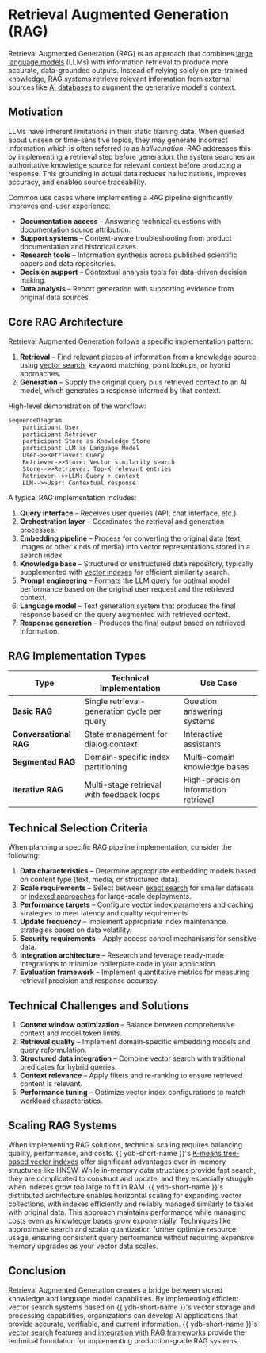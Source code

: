 # Retrieval Augmented Generation (RAG)

Retrieval Augmented Generation (RAG) is an approach that combines [large language models](https://en.wikipedia.org/wiki/Large_language_model) (LLMs) with information retrieval to produce more accurate, data-grounded outputs. Instead of relying solely on pre-trained knowledge, RAG systems retrieve relevant information from external sources like [AI databases](ai-database.md) to augment the generative model's context.

## Motivation

LLMs have inherent limitations in their static training data. When queried about unseen or time-sensitive topics, they may generate incorrect information which is often referred to as *hallucination*. RAG addresses this by implementing a retrieval step before generation: the system searches an authoritative knowledge source for relevant context before producing a response. This grounding in actual data reduces hallucinations, improves accuracy, and enables source traceability.

Common use cases where implementing a RAG pipeline significantly improves end-user experience:

- **Documentation access** – Answering technical questions with documentation source attribution.
- **Support systems** – Context-aware troubleshooting from product documentation and historical cases.
- **Research tools** – Information synthesis across published scientific papers and data repositories.
- **Decision support** – Contextual analysis tools for data-driven decision making.
- **Data analysis** – Report generation with supporting evidence from original data sources.

## Core RAG Architecture

Retrieval Augmented Generation follows a specific implementation pattern:

1. **Retrieval** – Find relevant pieces of information from a knowledge source using [vector search](vector_search.md), keyword matching, point lookups, or hybrid approaches.
2. **Generation** – Supply the original query plus retrieved context to an AI model, which generates a response informed by that context.

High-level demonstration of the workflow:

```mermaid
sequenceDiagram
    participant User
    participant Retriever
    participant Store as Knowledge Store
    participant LLM as Language Model
    User->>Retriever: Query
    Retriever->>Store: Vector similarity search
    Store-->>Retriever: Top-K relevant entries
    Retriever-->>LLM: Query + context
    LLM-->>User: Contextual response
```

A typical RAG implementation includes:

1. **Query interface** – Receives user queries (API, chat interface, etc.).
2. **Orchestration layer** – Coordinates the retrieval and generation processes.
3. **Embedding pipeline** – Process for converting the original data (text, images or other kinds of media) into vector representations stored in a search index.
4. **Knowledge base** – Structured or unstructured data repository, typically supplemented with [vector indexes](../dev/vector-indexes.md) for efficient similarity search.
5. **Prompt engineering** – Formats the LLM query for optimal model performance based on the original user request and the retrieved context.
6. **Language model** – Text generation system that produces the final response based on the query augmented with retrieved context.
7. **Response generation** – Produces the final output based on retrieved information.

## RAG Implementation Types

| Type | Technical Implementation | Use Case |
|------|-------------|------------------|
| **Basic RAG** | Single retrieval-generation cycle per query | Question answering systems |
| **Conversational RAG** | State management for dialog context | Interactive assistants |
| **Segmented RAG** | Domain-specific index partitioning | Multi-domain knowledge bases |
| **Iterative RAG** | Multi-stage retrieval with feedback loops | High-precision information retrieval |


## Technical Selection Criteria

When planning a specific RAG pipeline implementation, consider the following:

1. **Data characteristics** – Determine appropriate embedding models based on content type (text, media, or structured data).
2. **Scale requirements** – Select between [exact search](vector_search.md#vector-search-exact) for smaller datasets or [indexed approaches](vector_search.md#vector-search-index) for large-scale deployments.
3. **Performance targets** – Configure vector index parameters and caching strategies to meet latency and quality requirements.
4. **Update frequency** – Implement appropriate index maintenance strategies based on data volatility.
5. **Security requirements** – Apply access control mechanisms for sensitive data.
6. **Integration architecture** – Research and leverage ready-made integrations to minimize boilerplate code in your application.
7. **Evaluation framework** – Implement quantitative metrics for measuring retrieval precision and response accuracy.

## Technical Challenges and Solutions

1. **Context window optimization** – Balance between comprehensive context and model token limits.
2. **Retrieval quality** – Implement domain-specific embedding models and query reformulation.
3. **Structured data integration** – Combine vector search with traditional predicates for hybrid queries.
4. **Context relevance** – Apply filters and re-ranking to ensure retrieved content is relevant.
5. **Performance tuning** – Optimize vector index configurations to match workload characteristics.

## Scaling RAG Systems

When implementing RAG solutions, technical scaling requires balancing quality, performance, and costs. {{ ydb-short-name }}'s [K-means tree-based vector indexes](../dev/vector-indexes.md) offer significant advantages over in-memory structures like HNSW. While in-memory data structures provide fast search, they are complicated to construct and update, and they especially struggle when indexes grow too large to fit in RAM. {{ ydb-short-name }}'s distributed architecture enables horizontal scaling for expanding vector collections, with indexes efficiently and reliably managed similarly to tables with original data. This approach maintains performance while managing costs even as knowledge bases grow exponentially. Techniques like approximate search and scalar quantization further optimize resource usage, ensuring consistent query performance without requiring expensive memory upgrades as your vector data scales.

## Conclusion

Retrieval Augmented Generation creates a bridge between stored knowledge and language model capabilities. By implementing efficient vector search systems based on {{ ydb-short-name }}'s vector storage and processing capabilities, organizations can develop AI applications that provide accurate, verifiable, and current information. {{ ydb-short-name }}'s [vector search](vector_search.md) features and [integration with RAG frameworks](../integrations/vectorsearch/langchain.md) provide the technical foundation for implementing production-grade RAG systems.
